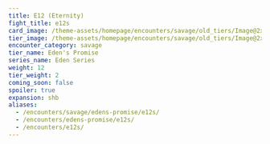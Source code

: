 ```yaml
---
title: E12 (Eternity)
fight_title: e12s
card_image: /theme-assets/homepage/encounters/savage/old_tiers/Image@2x.png
tier_image: /theme-assets/homepage/encounters/savage/old_tiers/Image@2x.png
encounter_category: savage
tier_name: Eden's Promise
series_name: Eden Series
weight: 12
tier_weight: 2
coming_soon: false
spoiler: true
expansion: shb
aliases:
  - /encounters/savage/edens-promise/e12s/
  - /encounters/edens-promise/e12s/
  - /encounters/e12s/
---
```

